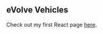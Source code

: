 ## eVolve Vehicles

Check out my first React page [here](https://jhaymilana.github.io/evolve-motors-react/).